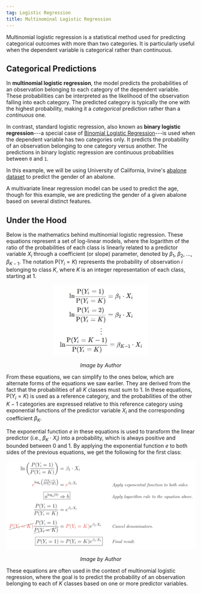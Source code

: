 ```yaml
---
tag: Logistic Regression
title: Multinominal Logistic Regression
---
```


Multinomial logistic regression is a statistical method used for predicting categorical outcomes with more than two categories. It is particularly useful when the dependent variable is categorical rather than continuous.


## **Categorical Predictions**
In **multinomial logistic regression**, the model predicts the probabilities of an observation belonging to each category of the dependent variable. These probabilities can be interpreted as the likelihood of the observation falling into each category. The predicted category is typically the one with the highest probability, making it a *categorical* prediction rather than a *continuous* one.

In contrast, standard logistic regression, also known as **binary logistic regression**---a special case of [Binomial Logistic Regression](https://s-lasch.github.io/2023/03/16/Binomial-Logistic-Regression.html)---is used when the dependent variable has two categories only. It predicts the probability of an observation belonging to one category versus another. The predictions in binary logistic regression are continuous probabilities between `0` and `1`.

In this example, we will be using University of California, Irvine's [abalone dataset](https://archive.ics.uci.edu/ml/datasets/abalone) to predict the gender of an abalone.

A multivariate linear regression model can be used to predict the age, though for this example, we are predicting the gender of a given abalone based on several distinct features.

## **Under the Hood**
Below is the mathematics behind multinomial logistic regression. These equations represent a set of log-linear models, where the logarithm of the ratio of the probabilities of each class is linearly related to a predictor variable $X_i$ through a coefficient (or slope) parameter, denoted by $\beta_1$, $\beta_2$, ..., $\beta_{K-1}$. The notation $\text{P}(Y_i = K)$ represents the probability of observation $i$ belonging to class $K$, where $K$ is an integer representation of each class, starting at 1.

<p align="center">
      <img src='https://raw.githubusercontent.com/s-lasch/s-lasch.github.io/main/_posts/Multinominal%20Logistic%20Regression/image_2023-05-16_225525908.png' 
           alt='Sigmoid Curve'
           width='50%' />
<p align="center"><em>Image by Author</em></p>
</p>

From these equations, we can simplify to the ones below, which are alternate forms of the equations we saw earlier. They are derived from the fact that the probabilities of all $K$ classes must sum to 1. In these equations, $\text{P}(Y_i = K)$ is used as a reference category, and the probabilities of the other $K-1$ categories are expressed relative to this reference category using exponential functions of the predictor variable $X_i$ and the corresponding coefficient $\beta_K$.

The exponential function $e$ in these equations is used to transform the linear predictor (i.e., $\beta_K \cdot X_i$) into a probability, which is always positive and bounded between 0 and 1. By applying the exponential function $e$ to both sides of the previous equations, we get the following for the first class:

<p align="center">
      <img src='https://raw.githubusercontent.com/s-lasch/s-lasch.github.io/main/_posts/Multinominal%20Logistic%20Regression/image_2023-05-16_230159351.png' 
           alt='Sigmoid Curve' />
<p align="center"><em>Image by Author</em></p>
</p>

These equations are often used in the context of multinomial logistic regression, where the goal is to predict the probability of an observation belonging to each of $K$ classes based on one or more predictor variables.

